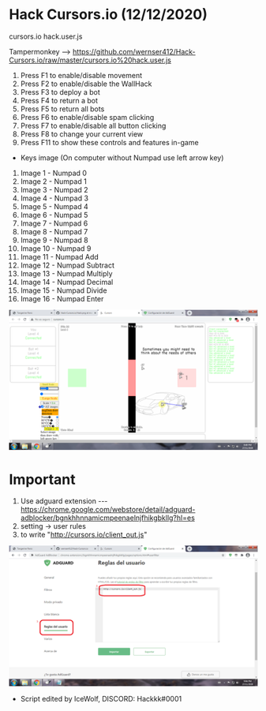 # Hack Cursors.io (12/12/2020)

cursors.io hack.user.js

Tampermonkey --> https://github.com/wernser412/Hack-Cursors.io/raw/master/cursors.io%20hack.user.js

1. Press F1 to enable/disable movement
2. Press F2 to enable/disable the WallHack
3. Press F3 to deploy a bot
4. Press F4 to return a bot
5. Press F5 to return all bots
6. Press F6 to enable/disable spam clicking
7. Press F7 to enable/disable all button clicking
8. Press F8 to change your current view
9. Press F11 to show these controls and features in-game

- Keys image (On computer without Numpad use left arrow key)

1. Image 1 - Numpad 0
2. Image 2 - Numpad 1
3. Image 3 - Numpad 2
4. Image 4 - Numpad 3
5. Image 5 - Numpad 4
6. Image 6 - Numpad 5
7. Image 7 - Numpad 6
8. Image 8 - Numpad 7
9. Image 9 - Numpad 8
10. Image 10 - Numpad 9
11. Image 11 - Numpad Add
12. Image 12 - Numpad Subtract 
13. Image 13 - Numpad Multiply
14. Image 14 - Numpad Decimal
15. Image 15 - Numpad Divide
16. Image 16 - Numpad Enter

![Screenshot](hack.png?raw=true )</p>

# Important

1. Use adguard extension --- https://chrome.google.com/webstore/detail/adguard-adblocker/bgnkhhnnamicmpeenaelnjfhikgbkllg?hl=es
2. setting -> user rules
3. to write "http://cursors.io/client_out.js"

![Screenshot](hack2.png?raw=true )</p>

* Script edited by IceWolf, DISCORD: Hackkk#0001 

